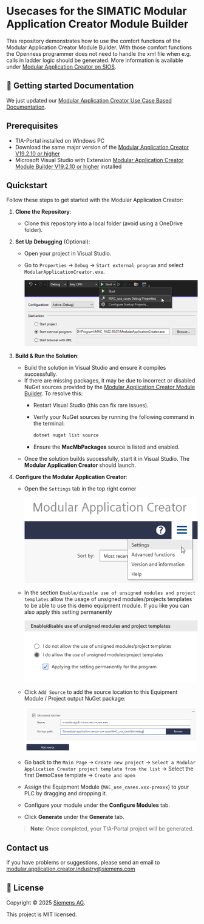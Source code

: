 # Usecases for the SIMATIC Modular Application Creator **Module Builder**

This repository demonstrates how to use the comfort functions of the Modular Application Creator Module Builder. With those comfort functions the Openness programmer does not need to handle the xml file when e.g. calls in ladder logic should be generated. More information is available under [Modular Application Creator on SIOS](https://support.industry.siemens.com/cs/de/en/view/109762852).

## 🚀 Getting started Documentation

We just updated our [Modular Application Creator Use Case Based Documentation](https://siemens.github.io/modular-application-creator-use-cases/html/index.html).

## Prerequisites

- TIA-Portal installed on Windows PC
- Download the same major version of the [Modular Application Creator V19.2.10 or higher](https://support.industry.siemens.com/cs/de/en/view/109762852)
- Microsoft Visual Studio with Extension [Modular Application Creator Module Builder V19.2.10 or higher](https://support.industry.siemens.com/cs/de/en/view/109762852) installed

## Quickstart

Follow these steps to get started with the Modular Application Creator:

1. **Clone the Repository**:
   - Clone this repository into a local folder (avoid using a OneDrive folder).

2. **Set Up Debugging** (Optional):
   - Open your project in Visual Studio.
   - Go to `Properties` → `Debug` → `Start external program` and select `ModularApplicationCreator.exe`.

        ![Debug Setup](docs/images/debug-setup.png)

3. **Build & Run the Solution**:
   - Build the solution in Visual Studio and ensure it compiles successfully.
   - If there are missing packages, it may be due to incorrect or disabled NuGet sources provided by the [Modular Application Creator Module Builder](https://support.industry.siemens.com/cs/de/en/view/109762852). To resolve this:
     - Restart Visual Studio (this can fix rare issues).
     - Verify your NuGet sources by running the following command in the terminal:

       ```bash
       dotnet nuget list source
       ```

     - Ensure the **MacMbPackages** source is listed and enabled.
   - Once the solution builds successfully, start it in Visual Studio. The **Modular Application Creator** should launch.

4. **Configure the Modular Application Creator**:
    - Open the `Settings` tab in the top right corner

        ![Settings Tab](docs/images/settings-tab.png)

    - In the section `Enable/disable use of unsigned modules and project templates` allow the usage of unsigned modules/projects templates to be able to use this demo equipment module. If you like you can also apply this setting permanently

        ![Allow unsigned modules](docs/images/allow-unsigned-modules.png)

    - Click `Add Source` to add the source location to this Equipment Module / Project output NuGet package:

        ![Source Location](docs/images/source-location.png)

    - Go back to the `Main Page` -> `Create new project` -> `Select a Modular Application Creator project template from the list` -> Select the first DemoCase template -> `Create and open`
    - Assign the Equipment Module (`MAC_use_cases.xxx-prexxx`) to your PLC by dragging and dropping it.
    - Configure your module under the **Configure Modules** tab.
    - Click **Generate** under the **Generate** tab.

   > **Note**: Once completed, your TIA-Portal project will be generated.

## Contact us

If you have problems or suggestions, please send an email to [modular.application.creator.industry@siemens.com](mailto:modular.application.creator.industry@siemens.com)

## 📝 License

Copyright © 2025 [Siemens AG](https://www.siemens.com/).

This project is MIT licensed.
